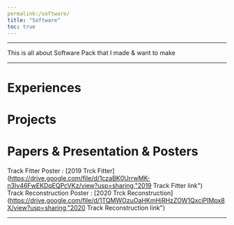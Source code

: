 ```yaml
---
permalink:/software/
title: "Software"
toc: true
---
```

* * *
This is all about Software Pack that I made & want to make
* * *
# Experiences

# Projects

# Papers & Presentation & Posters   

Track Fitter Poster : [2019 Trck Fitter](https://drive.google.com/file/d/1czaBK0UrrwMK-n3Iv46FwEKDqEQPcVKz/view?usp=sharing,"2019 Track Fitter link")   
Track Reconstruction Poster : [2020 Trck Reconstruction](https://drive.google.com/file/d/1TQMWOzuOaHKmHiRHzZOW1QxciPIMpx8X/view?usp=sharing,"2020 Track Reconstruction link")


---

